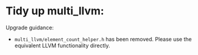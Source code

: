 # Tidy up multi_llvm:

Upgrade guidance:
* `multi_llvm/element_count_helper.h` has been removed. Please use the
  equivalent LLVM functionality directly.
